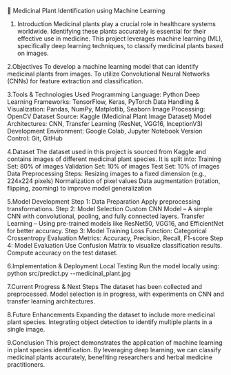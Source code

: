 🌿 Medicinal Plant Identification using Machine Learning

1. Introduction
Medicinal plants play a crucial role in healthcare systems worldwide. Identifying these plants accurately is essential for their effective use in medicine. This 
project leverages machine learning (ML), specifically deep learning techniques, to classify medicinal plants based on images.

2.Objectives
To develop a machine learning model that can identify medicinal plants from images.
To utilize Convolutional Neural Networks (CNNs) for feature extraction and classification.

3.Tools & Technologies Used
Programming Language: Python
Deep Learning Frameworks: TensorFlow, Keras, PyTorch
Data Handling & Visualization: Pandas, NumPy, Matplotlib, Seaborn
Image Processing: OpenCV
Dataset Source: Kaggle (Medicinal Plant Image Dataset)
Model Architectures: CNN, Transfer Learning (ResNet, VGG16, InceptionV3)
Development Environment: Google Colab, Jupyter Notebook
Version Control: Git, GitHub

4.Dataset The dataset used in this project is sourced from Kaggle and contains images of different medicinal plant species. It is split into:
Training Set: 80% of images
Validation Set: 10% of images
Test Set: 10% of images
Data Preprocessing Steps:
Resizing images to a fixed dimension (e.g., 224x224 pixels)
Normalization of pixel values
Data augmentation (rotation, flipping, zooming) to improve model generalization

5.Model Development
Step 1: Data Preparation
Apply preprocessing transformations.
Step 2: Model Selection
Custom CNN Model – A simple CNN with convolutional, pooling, and fully connected layers.
Transfer Learning – Using pre-trained models like ResNet50, VGG16, and EfficientNet for better accuracy.
Step 3: Model Training
Loss Function: Categorical Crossentropy
Evaluation Metrics: Accuracy, Precision, Recall, F1-score
Step 4: Model Evaluation
Use Confusion Matrix to visualize classification results.
Compute accuracy on the test dataset.

6.Implementation & Deployment
Local Testing Run the model locally using:
python src/predict.py --medicinal_plant.jpg


7.Current Progress & Next Steps
The dataset has been collected and preprocessed.
Model selection is in progress, with experiments on CNN and transfer learning architectures.

8.Future Enhancements
Expanding the dataset to include more medicinal plant species.
Integrating object detection to identify multiple plants in a single image.

9.Conclusion
This project demonstrates the application of machine learning in plant species identification. By leveraging deep learning, we can classify medicinal plants accurately, benefiting researchers and herbal medicine practitioners.



